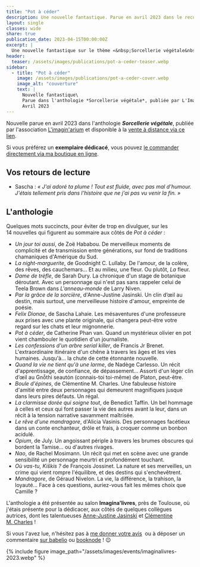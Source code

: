 ```yaml
---
title: "Pot à céder"
description: Une nouvelle fantastique. Parue en avril 2023 dans le recueil Sorcellerie végétale, publié par L'Imagin'arium.
layout: single
classes: wide
share: true
publication_date: 2023-04-15T00:00:00Z
excerpt: |
  Une nouvelle fantastique sur le thème «&nbsp;Sorcellerie végétale&nbsp;»
header:
  teaser: /assets/images/publications/pot-a-ceder-teaser.webp
sidebar:
  - title: "Pot à céder"
    image: /assets/images/publications/pot-a-ceder-cover.webp
    image_alt: "couverture"
    text: |
      Nouvelle fantastique\
      Parue dans l'anthologie *Sorcellerie végétale*, publiée par L'Imagin'arium\
      Avril 2023
---
```


Nouvelle parue en avril 2023 dans l'anthologie ***Sorcellerie végétale***, publiée par l'association <a href="https://www.instagram.com/imaginarium.asso/" target="_blank">L'imagin'arium</a> et disponible à la <a href="https://www.helloasso.com/associations/l-imagin-arium/boutiques/sorcellerie-vegetale" target="_blank">vente à distance via ce lien</a>.

Si vous préférez un **exemplaire dédicacé**, vous pouvez <a href="https://ko-fi.com/s/fb9f228435" target="_blank">le commander directement via ma boutique en ligne</a>.



## Vos retours de lecture

- Sascha&nbsp;: *«&nbsp;J'ai adoré ta plume&nbsp;! Tout est fluide, avec pas mal d'humour. J'étais tellement pris dans l'histoire que ne j'ai pas vu venir la fin.&nbsp;»*

## L'anthologie

Quelques mots succincts, pour éviter de trop en divulguer, sur les 14&nbsp;nouvelles qui figurent au sommaire aux côtés de *Pot à céder*&nbsp;:

- *Un jour toi aussi*, de Zoë Hababou. De merveilleux moments de complicité et de transmission entre générations, sur fond de traditions chamaniques d'Amérique du Sud.
- *La night-marguerite*, de Goodnight C. Lullaby. De l'amour, de la colère, des rêves, des cauchemars... Et au milieu, une fleur. Ou plutôt, *La* fleur.
- *Dame de trèfle*, de Sarah Dury. La chronique d'un stage de botanique déroutant. Avec un personnage qui n'est pas sans rappeler celui de Teela Brown dans *L'anneau-monde* de Larry Niven.
- *Par la grâce de la sorcière*, d'Anne-Justine Jasinski. Un clin d’&oelig;il au destin, mais surtout, une merveilleuse histoire d'amour, empreinte de poésie.
- *Felix Dionae*, de Sascha Lahaie. Les mésaventures d'une professeure aux prises avec une plante originale, qui changera peut-être votre regard sur les chats et leur mignonnerie.
- *Pot à céder*, de Catherine Phan&nbsp;van. Quand un mystérieux olivier en pot vient chambouler le quotidien d'un journaliste.
- *Les confessions d'un arbre serial killer*, de Francis Jr Brenet. L'extraordinaire itinéraire d'un chêne à travers les âges et les vies humaines. Jusqu'à&hellip; la chute de cette étonnante nouvelle.
- *Quand la vie ne tient qu'à une larme*, de Nadège Carlesso. Un récit d'apprentissage, de confiance, de dépassement&hellip; Assorti d'un léger clin d’œil au Gnỗthi seautόn (connais-toi toi-même) de Platon, peut-être.
- *Boule d'épines*, de Clémentine M. Charles. Une fabuleuse histoire d'amitié entre deux personnages qui demeurent magnifiques jusque dans leurs pires défauts. Un régal.
- *La clarmisse dorée qui soigne tout*, de Benedict Taffin. Un bel hommage à celles et ceux qui font passer la vie des autres avant la leur, dans un récit à la tension narrative savamment maîtrisée.
- *Le rêve d'une mandragore*, d'Alicia Vasinis. Des personnages facétieux dans un conte enchanteur, drôle et frais, à croquer comme un bonbon acidulé.
- *Opium*, de July. Un angoissant périple à travers les brumes obscures qui bordent la Tamise&hellip; ou d'autres rivages.
- *Nao*, de Rachel Mosimann. Un récit qui met en scène avec une grande sensibilité un personnage meurtri et profondément touchant.
- *Où vas-tu, Kiškis&nbsp;?* de François Jossinet. La nature et ses merveilles, un crime qui vient rompre l'équilibre, et des destins qui s'enchevêtrent.
- *Mandragore*, de Géraud Nivelon. La vie, la différence, la trahison, la loyauté&hellip; Face à ces questions, auriez-vous fait les mêmes choix que Camille&nbsp;?

L'anthologie a été présentée au salon **Imagina'livres**, près de Toulouse, où j'étais présente pour la dédicacer, aux côtés de quelques collègues autrices, dont les talentueuses <a href="https://www.instagram.com/annejustinejasinski/" target="_blank">Anne-Justine Jasinski</a> et <a href="https://www.instagram.com/clemmaiitsoh/" target="_blank">Clémentine M.&nbsp;Charles</a>&nbsp;!

Si vous l'avez lue, n'hésitez pas à [me donner votre avis](/contact)&nbsp; ou à déposer un commentaire <a href="https://www.babelio.com/livres/Hababou-Sorcellerie-vegetale/1514895" target="_blank">sur babelio</a> ou <a href="https://booknode.com/sorcellerie_vegetale_03503350" target="_blank">booknode</a>&nbsp;! 😉

{% include figure image_path="/assets/images/events/imaginalivres-2023.webp" %}